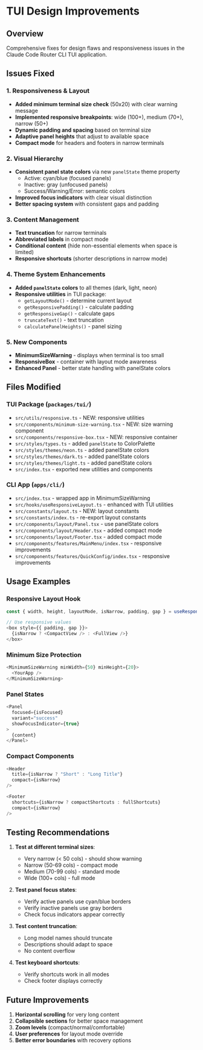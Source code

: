 # TUI Design Improvements

## Overview
Comprehensive fixes for design flaws and responsiveness issues in the Claude Code Router CLI TUI application.

## Issues Fixed

### 1. Responsiveness & Layout
- **Added minimum terminal size check** (50x20) with clear warning message
- **Implemented responsive breakpoints**: wide (100+), medium (70+), narrow (50+)
- **Dynamic padding and spacing** based on terminal size
- **Adaptive panel heights** that adjust to available space
- **Compact mode** for headers and footers in narrow terminals

### 2. Visual Hierarchy
- **Consistent panel state colors** via new `panelState` theme property
  - Active: cyan/blue (focused panels)
  - Inactive: gray (unfocused panels)
  - Success/Warning/Error: semantic colors
- **Improved focus indicators** with clear visual distinction
- **Better spacing system** with consistent gaps and padding

### 3. Content Management
- **Text truncation** for narrow terminals
- **Abbreviated labels** in compact mode
- **Conditional content** (hide non-essential elements when space is limited)
- **Responsive shortcuts** (shorter descriptions in narrow mode)

### 4. Theme System Enhancements
- **Added `panelState` colors** to all themes (dark, light, neon)
- **Responsive utilities** in TUI package:
  - `getLayoutMode()` - determine current layout
  - `getResponsivePadding()` - calculate padding
  - `getResponsiveGap()` - calculate gaps
  - `truncateText()` - text truncation
  - `calculatePanelHeights()` - panel sizing

### 5. New Components
- **MinimumSizeWarning** - displays when terminal is too small
- **ResponsiveBox** - container with layout mode awareness
- **Enhanced Panel** - better state handling with panelState colors

## Files Modified

### TUI Package (`packages/tui/`)
- `src/utils/responsive.ts` - NEW: responsive utilities
- `src/components/minimum-size-warning.tsx` - NEW: size warning component
- `src/components/responsive-box.tsx` - NEW: responsive container
- `src/styles/types.ts` - added `panelState` to ColorPalette
- `src/styles/themes/neon.ts` - added panelState colors
- `src/styles/themes/dark.ts` - added panelState colors
- `src/styles/themes/light.ts` - added panelState colors
- `src/index.tsx` - exported new utilities and components

### CLI App (`apps/cli/`)
- `src/index.tsx` - wrapped app in MinimumSizeWarning
- `src/hooks/useResponsiveLayout.ts` - enhanced with TUI utilities
- `src/constants/layout.ts` - NEW: layout constants
- `src/constants/index.ts` - re-export layout constants
- `src/components/layout/Panel.tsx` - use panelState colors
- `src/components/layout/Header.tsx` - added compact mode
- `src/components/layout/Footer.tsx` - added compact mode
- `src/components/features/MainMenu/index.tsx` - responsive improvements
- `src/components/features/QuickConfig/index.tsx` - responsive improvements

## Usage Examples

### Responsive Layout Hook
```typescript
const { width, height, layoutMode, isNarrow, padding, gap } = useResponsiveLayout();

// Use responsive values
<box style={{ padding, gap }}>
  {isNarrow ? <CompactView /> : <FullView />}
</box>
```

### Minimum Size Protection
```typescript
<MinimumSizeWarning minWidth={50} minHeight={20}>
  <YourApp />
</MinimumSizeWarning>
```

### Panel States
```typescript
<Panel
  focused={isFocused}
  variant="success"
  showFocusIndicator={true}
>
  {content}
</Panel>
```

### Compact Components
```typescript
<Header
  title={isNarrow ? "Short" : "Long Title"}
  compact={isNarrow}
/>

<Footer
  shortcuts={isNarrow ? compactShortcuts : fullShortcuts}
  compact={isNarrow}
/>
```

## Testing Recommendations

1. **Test at different terminal sizes**:
   - Very narrow (< 50 cols) - should show warning
   - Narrow (50-69 cols) - compact mode
   - Medium (70-99 cols) - standard mode
   - Wide (100+ cols) - full mode

2. **Test panel focus states**:
   - Verify active panels use cyan/blue borders
   - Verify inactive panels use gray borders
   - Check focus indicators appear correctly

3. **Test content truncation**:
   - Long model names should truncate
   - Descriptions should adapt to space
   - No content overflow

4. **Test keyboard shortcuts**:
   - Verify shortcuts work in all modes
   - Check footer displays correctly

## Future Improvements

1. **Horizontal scrolling** for very long content
2. **Collapsible sections** for better space management
3. **Zoom levels** (compact/normal/comfortable)
4. **User preferences** for layout mode override
5. **Better error boundaries** with recovery options
